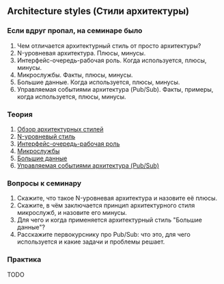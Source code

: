 ## Architecture styles (Стили архитектуры)

### Если вдруг пропал, на семинаре было
1. Чем отличается архитектурный стиль от просто архитектуры?
2. N-уровневая архитектура. Плюсы, минусы.
3. Интерфейс-очередь-рабочая роль. Когда используется, плюсы, минусы.
4. Микрослужбы. Факты, плюсы, минусы.
5. Большие данные. Когда используется, плюсы, минусы.
6. Управляемая событиями архитектура (Pub/Sub). Факты, примеры, когда используется, плюсы, минусы.

### Теория
1. [Обзор архитектурных стилей](https://learn.microsoft.com/ru-ru/azure/architecture/guide/architecture-styles/)
2. [N-уровневый стиль](https://learn.microsoft.com/ru-ru/azure/architecture/guide/architecture-styles/n-tier)
3. [Интерфейс-очередь-рабочая роль](https://learn.microsoft.com/ru-ru/azure/architecture/guide/architecture-styles/web-queue-worker)
4. [Микрослужбы](https://learn.microsoft.com/ru-ru/azure/architecture/guide/architecture-styles/microservices)
5. [Большие данные](https://learn.microsoft.com/ru-ru/azure/architecture/guide/architecture-styles/big-data)
6. [Управляемая событиями архитектура (Pub/Sub)](https://learn.microsoft.com/ru-ru/azure/architecture/guide/architecture-styles/event-driven)

### Вопросы к семинару
1. Скажите, что такое N-уровневая архитектура и назовите её плюсы.
2. Скажите, в чём заключается принцип архитектурного стиля микрослужб, и назовите его минусы.
3. Для чего и когда применяется архитектурный стиль "Большие данные"?
4. Расскажите первокурснику про Pub/Sub: что это, для чего используется и какие задачи и проблемы решает.

### Практика
TODO